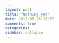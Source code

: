 ```yaml
---
layout: post
title: "Nothing yet"
date: 2012-05-26 13:57
comments: true
categories: 
sidebar: collapse
---
```


